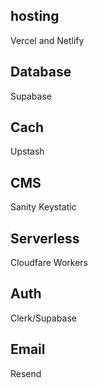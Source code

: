 ## hosting

Vercel and Netlify

## Database

Supabase

## Cach

Upstash

## CMS

Sanity
Keystatic

## Serverless

Cloudfare Workers

## Auth

Clerk/Supabase

## Email

Resend
